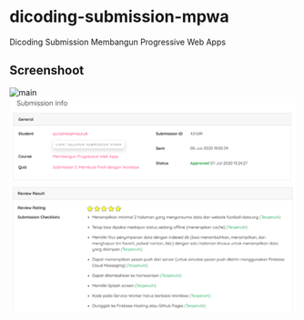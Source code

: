 # dicoding-submission-mpwa

Dicoding Submission Membangun Progressive Web Apps

## Screenshoot

![main](screenshoot/espn.gif)
![main](screenshoot/submission-info-1.png)
![main](screenshoot/submission-info-2.png)
